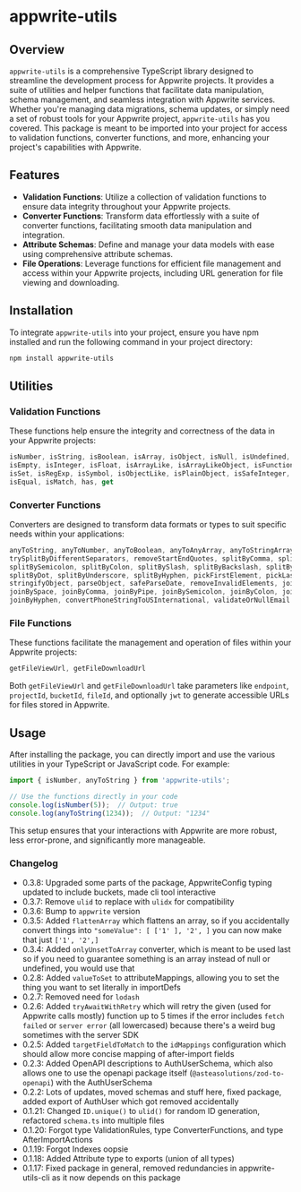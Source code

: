 # appwrite-utils

## Overview

`appwrite-utils` is a comprehensive TypeScript library designed to streamline the development process for Appwrite projects. It provides a suite of utilities and helper functions that facilitate data manipulation, schema management, and seamless integration with Appwrite services. Whether you're managing data migrations, schema updates, or simply need a set of robust tools for your Appwrite project, `appwrite-utils` has you covered. This package is meant to be imported into your project for access to validation functions, converter functions, and more, enhancing your project's capabilities with Appwrite.

## Features

- **Validation Functions**: Utilize a collection of validation functions to ensure data integrity throughout your Appwrite projects.
- **Converter Functions**: Transform data effortlessly with a suite of converter functions, facilitating smooth data manipulation and integration.
- **Attribute Schemas**: Define and manage your data models with ease using comprehensive attribute schemas.
- **File Operations**: Leverage functions for efficient file management and access within your Appwrite projects, including URL generation for file viewing and downloading.

## Installation

To integrate `appwrite-utils` into your project, ensure you have npm installed and run the following command in your project directory:

```bash
npm install appwrite-utils
```

## Utilities

### Validation Functions

These functions help ensure the integrity and correctness of the data in your Appwrite projects:

```typescript
isNumber, isString, isBoolean, isArray, isObject, isNull, isUndefined, isDefined, isDate,
isEmpty, isInteger, isFloat, isArrayLike, isArrayLikeObject, isFunction, isLength, isMap,
isSet, isRegExp, isSymbol, isObjectLike, isPlainObject, isSafeInteger, isTypedArray,
isEqual, isMatch, has, get
```

### Converter Functions

Converters are designed to transform data formats or types to suit specific needs within your applications:

```typescript
anyToString, anyToNumber, anyToBoolean, anyToAnyArray, anyToStringArray,
trySplitByDifferentSeparators, removeStartEndQuotes, splitByComma, splitByPipe,
splitBySemicolon, splitByColon, splitBySlash, splitByBackslash, splitBySpace,
splitByDot, splitByUnderscore, splitByHyphen, pickFirstElement, pickLastElement,
stringifyObject, parseObject, safeParseDate, removeInvalidElements, joinValues,
joinBySpace, joinByComma, joinByPipe, joinBySemicolon, joinByColon, joinBySlash,
joinByHyphen, convertPhoneStringToUSInternational, validateOrNullEmail
```

### File Functions

These functions facilitate the management and operation of files within your Appwrite projects:

```typescript
getFileViewUrl, getFileDownloadUrl
```

Both `getFileViewUrl` and `getFileDownloadUrl` take parameters like `endpoint`, `projectId`, `bucketId`, `fileId`, and optionally `jwt` to generate accessible URLs for files stored in Appwrite.

## Usage

After installing the package, you can directly import and use the various utilities in your TypeScript or JavaScript code. For example:

```typescript
import { isNumber, anyToString } from 'appwrite-utils';

// Use the functions directly in your code
console.log(isNumber(5));  // Output: true
console.log(anyToString(1234));  // Output: "1234"
```

This setup ensures that your interactions with Appwrite are more robust, less error-prone, and significantly more manageable.

### Changelog

- 0.3.8: Upgraded some parts of the package, AppwriteConfig typing updated to include buckets, made cli tool interactive
- 0.3.7: Remove `ulid` to replace with `ulidx` for compatibility
- 0.3.6: Bump to `appwrite` version
- 0.3.5: Added `flattenArray` which flattens an array, so if you accidentally convert things into `"someValue": [ ['1' ], '2', ]` you can now make that just `['1', '2',]`
- 0.3.4: Added `onlyUnsetToArray` converter, which is meant to be used last so if you need to guarantee something is an array instead of null or undefined, you would use that
- 0.2.8: Added `valueToSet` to attributeMappings, allowing you to set the thing you want to set literally in importDefs
- 0.2.7: Removed need for `lodash`
- 0.2.6: Added `tryAwaitWithRetry` which will retry the given (used for Appwrite calls mostly) function up to 5 times if the error includes `fetch failed` or `server error` (all lowercased) because there's a weird bug sometimes with the server SDK
- 0.2.5: Added `targetFieldToMatch` to the `idMappings` configuration which should allow more concise mapping of after-import fields
- 0.2.3: Added OpenAPI descriptions to AuthUserSchema, which also allows one to use the openapi package itself (`@asteasolutions/zod-to-openapi`) with the AuthUserSchema
- 0.2.2: Lots of updates, moved schemas and stuff here, fixed package, added export of AuthUser which got removed accidentally
- 0.1.21: Changed `ID.unique()` to `ulid()` for random ID generation, refactored `schema.ts` into multiple files
- 0.1.20: Forgot type ValidationRules, type ConverterFunctions, and type AfterImportActions
- 0.1.19: Forgot Indexes oopsie
- 0.1.18: Added Attribute type to exports (union of all types)
- 0.1.17: Fixed package in general, removed redundancies in appwrite-utils-cli as it now depends on this package
